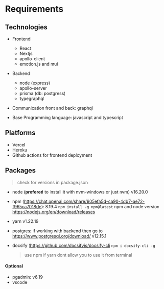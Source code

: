 # Requirements

## Technologies

- Frontend

  - React
  - Nextjs
  - apollo-client
  - emotion.js and mui

- Backend

  - node (express)
  - apollo-server
  - prisma (db: postgress)
  - typegraphql

- Communication front and back: graphql
- Base Programming language: javascript and typescript

## Platforms

- Vercel
- Heroku
- Github actions for frontend deployment

## Packages

> check for versions in package.json

- node (**prefered** to install it with nvm-windows or just nvm) v16.20.0
- npm (https://chat.openai.com/share/905efa5d-ca90-4db7-ae72-f965ca7018de): 8.19.4
  `npm install -g npm@latest` npm and node version https://nodejs.org/en/download/releases
- yarn v1.22.19
- postgres: if working with backend then go to https://www.postgresql.org/download/ v12.15.1
- docsify (https://github.com/docsifyjs/docsify-cli
  `npm i docsify-cli -g`

  > use npm if yarn dont allow you to use it from terminal

#### Optional

- pgadmin: v6.19
- vscode
